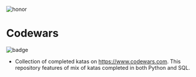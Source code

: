 ![honor](https://img.shields.io/badge/dynamic/json?color=red&label=Honor&query=honor&url=https%3A%2F%2Fwww.codewars.com%2Fapi%2Fv1%2Fusers%2Tav_)

# Codewars
![badge](https://www.codewars.com/users/tav_/badges/large)

- Collection of completed katas on https://www.codewars.com. This repository features of mix of katas completed in both Python and SQL.
